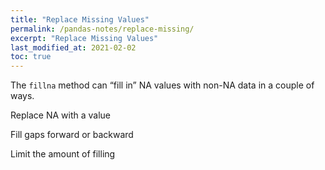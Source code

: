 ```yaml
---
title: "Replace Missing Values"
permalink: /pandas-notes/replace-missing/
excerpt: "Replace Missing Values"
last_modified_at: 2021-02-02
toc: true
---
```


The `fillna` method can “fill in” NA values with non-NA data in a couple of ways.

Replace NA with a value

Fill gaps forward or backward

Limit the amount of filling